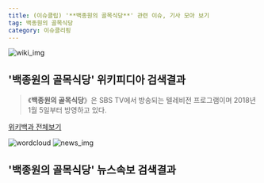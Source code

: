 ```yaml
---
title: (이슈클립) '**백종원의 골목식당**' 관련 이슈, 기사 모아 보기
tag: 백종원의 골목식당
category: 이슈클리핑
---
```

![wiki_img](https://user-images.githubusercontent.com/42597476/44503234-41136a80-a6d0-11e8-9071-6fc6418eafe4.png)
## **'**백종원의 골목식당**'** 위키피디아 검색결과
>《**백종원의 골목식당**》은 SBS TV에서 방송되는 텔레비전 프로그램이며 2018년 1월 5일부터 방영하고 있다.

<a href="https://ko.wikipedia.org/wiki/백종원의 골목식당" target="_blank">위키백과 전체보기</a>

![wordcloud](https://s3.ap-northeast-2.amazonaws.com/lyrics101-wordcloud/2018-09-20-1537369528.png)
![news_img](https://user-images.githubusercontent.com/42597476/44507050-1206f400-a6e4-11e8-8d98-7ffbfebb353f.png)
## **'**백종원의 골목식당**'** 뉴스속보 검색결과

